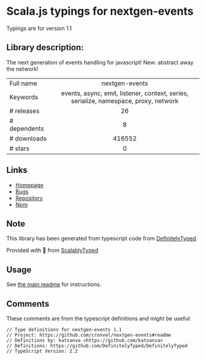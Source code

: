 
# Scala.js typings for nextgen-events

Typings are for version 1.1

## Library description:
The next generation of events handling for javascript! New: abstract away the network!

|                    |                 |
| ------------------ | :-------------: |
| Full name          | nextgen-events |
| Keywords           | events, async, emit, listener, context, series, serialize, namespace, proxy, network |
| # releases         | 26 |
| # dependents       | 8 |
| # downloads        | 416552 |
| # stars            | 0 |

## Links
- [Homepage](https://github.com/cronvel/nextgen-events#readme)
- [Bugs](https://github.com/cronvel/nextgen-events/issues)
- [Repository](https://github.com/cronvel/nextgen-events)
- [Npm](https://www.npmjs.com/package/nextgen-events)
    


## Note
This library has been generated from typescript code from [DefinitelyTyped](https://definitelytyped.org).

Provided with :purple_heart: from [ScalablyTyped](https://github.com/oyvindberg/ScalablyTyped)

## Usage
See [the main readme](../../readme.md) for instructions.

## Comments

These comments are from the typescript definitions and might be useful:
```
// Type definitions for nextgen-events 1.1
// Project: https://github.com/cronvel/nextgen-events#readme
// Definitions by: katsanva <https://github.com/katsanva>
// Definitions: https://github.com/DefinitelyTyped/DefinitelyTyped
// TypeScript Version: 2.2

```

